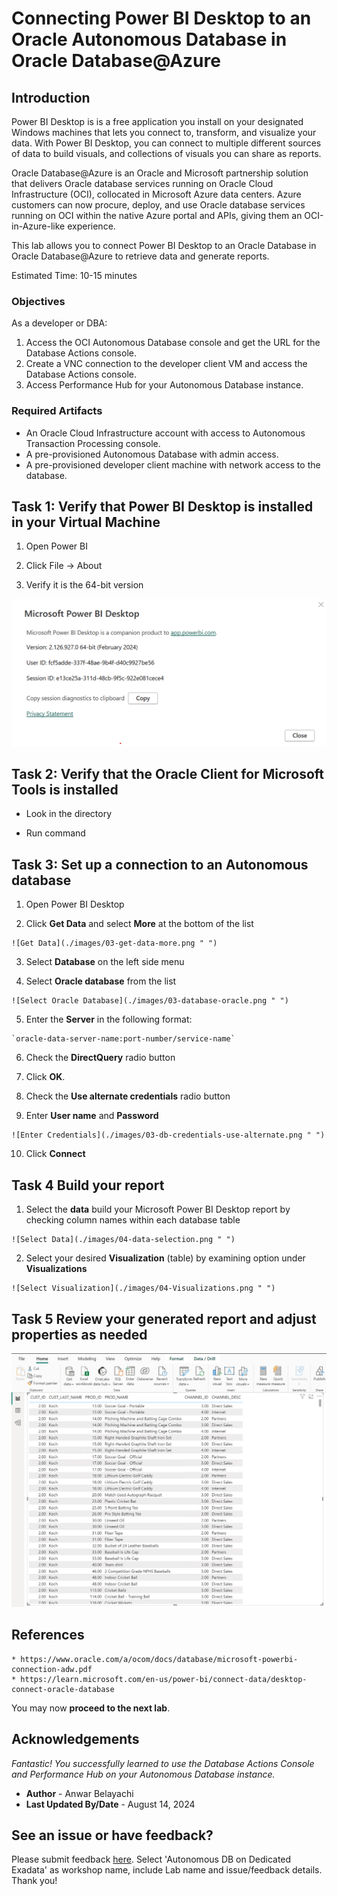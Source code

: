 # Connecting Power BI Desktop to an Oracle Autonomous Database in Oracle Database@Azure 

## Introduction
Power BI Desktop is is a free application you install on your designated Windows machines that lets you connect to, transform, and visualize your data. With Power BI Desktop, you can connect to multiple different sources of data to build visuals, and collections of visuals you can share as reports.

Oracle Database@Azure is an Oracle and Microsoft partnership solution that delivers Oracle database services running on Oracle Cloud Infrastructure (OCI), collocated in Microsoft Azure data centers. Azure customers can now procure, deploy, and use Oracle database services running on OCI within the native Azure portal and APIs, giving them an OCI-in-Azure-like experience. 

This lab allows you to connect Power BI Desktop to an Oracle Database in Oracle Database@Azure to retrieve data and generate reports.

Estimated Time: 10-15 minutes

### Objectives

As a developer or DBA:

1. Access the OCI Autonomous Database console and get the URL for the Database Actions console.
2. Create a VNC connection to the developer client VM and access the Database Actions console.
3. Access Performance Hub for your Autonomous Database instance.

### Required Artifacts
- An Oracle Cloud Infrastructure account with access to Autonomous Transaction Processing console.
- A pre-provisioned Autonomous Database with admin access.
- A pre-provisioned developer client machine with network access to the database.

## Task 1: Verify that Power BI Desktop is installed in your Virtual Machine

1. Open Power BI

2. Click File -> About

3. Verify it is the 64-bit version

  ![About Power BI Desktop](./images/01-PowerBI-version.png " ")

## Task 2: Verify that the Oracle Client for Microsoft Tools is installed

- Look in the directory

- Run command 

## Task 3: Set up a connection to an Autonomous database

  1. Open Power BI Desktop

  2. Click **Get Data** and select **More** at the bottom of the list

    ![Get Data](./images/03-get-data-more.png " ")

  3. Select **Database** on the left side menu

  4. Select **Oracle database** from the list

    ![Select Oracle Database](./images/03-database-oracle.png " ")

  5. Enter the **Server** in the following format:

    `oracle-data-server-name:port-number/service-name`

  6. Check the **DirectQuery** radio button
    
  7. Click **OK**.

  8. Check the **Use alternate credentials** radio button

  9. Enter **User name** and **Password**

    ![Enter Credentials](./images/03-db-credentials-use-alternate.png " ")

  10. Click **Connect**

## Task 4 Build your report

  1. Select the **data** build your Microsoft Power BI Desktop report by checking column names within each database table

    ![Select Data](./images/04-data-selection.png " ")

  2. Select your desired **Visualization** (table) by examining option under **Visualizations** 

    ![Select Visualization](./images/04-Visualizations.png " ")

## Task 5 Review your generated report and adjust properties as needed

  ![Report Genererated](./images/05-report-generated.png " ")


## References

    * https://www.oracle.com/a/ocom/docs/database/microsoft-powerbi-connection-adw.pdf
    * https://learn.microsoft.com/en-us/power-bi/connect-data/desktop-connect-oracle-database

You may now **proceed to the next lab**.

## Acknowledgements

*Fantastic! You successfully learned to use the Database Actions Console and Performance Hub on your Autonomous Database instance.*

- **Author** - Anwar Belayachi
- **Last Updated By/Date** - August 14, 2024


## See an issue or have feedback?  
Please submit feedback [here](https://apexapps.oracle.com/pls/apex/f?p=133:1:::::P1_FEEDBACK:1).   Select 'Autonomous DB on Dedicated Exadata' as workshop name, include Lab name and issue/feedback details. Thank you!

